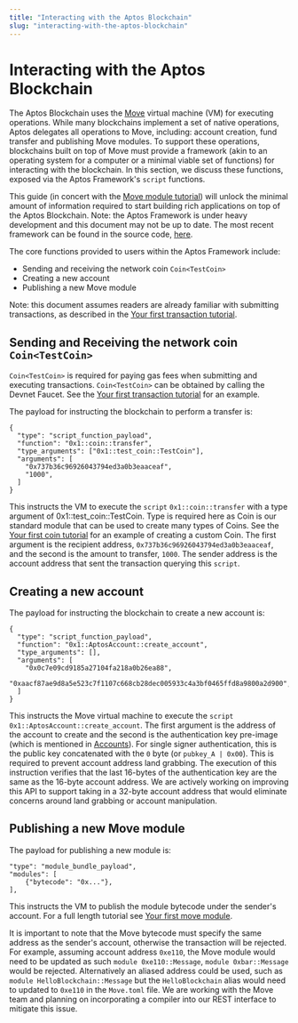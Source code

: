 ```yaml
---
title: "Interacting with the Aptos Blockchain"
slug: "interacting-with-the-aptos-blockchain"
---
```


# Interacting with the Aptos Blockchain

The Aptos Blockchain uses the [Move][move_url] virtual machine (VM) for executing operations. While many blockchains implement a set of native operations, Aptos delegates all operations to Move, including: account creation, fund transfer and publishing Move modules. To support these operations, blockchains built on top of Move must provide a framework (akin to an operating system for a computer or a minimal viable set of functions) for interacting with the blockchain. In this section, we discuss these functions, exposed via the Aptos Framework's `script` functions.

This guide (in concert with the [Move module tutorial][your-first-move-module]) will unlock the minimal amount of information required to start building rich applications on top of the Aptos Blockchain. Note: the Aptos Framework is under heavy development and this document may not be up to date. The most recent framework can be found in the source code, [here][aptos_framework].

The core functions provided to users within the Aptos Framework include:
* Sending and receiving the network coin `Coin<TestCoin>`
* Creating a new account
* Publishing a new Move module

Note: this document assumes readers are already familiar with submitting transactions, as described in the [Your first transaction tutorial][your-first-transaction].

## Sending and Receiving the network coin `Coin<TestCoin>`

`Coin<TestCoin>` is required for paying gas fees when submitting and executing transactions. `Coin<TestCoin>` can be obtained by calling the Devnet Faucet. See the [Your first transaction tutorial][your-first-transaction] for an example.

The payload for instructing the blockchain to perform a transfer is:

```
{
  "type": "script_function_payload",
  "function": "0x1::coin::transfer",
  "type_arguments": ["0x1::test_coin::TestCoin"],
  "arguments": [
    "0x737b36c96926043794ed3a0b3eaaceaf",
    "1000",
  ]
}
```

This instructs the VM to execute the `script` `0x1::coin::transfer` with a type argument of 0x1::test_coin::TestCoin. Type is required here as Coin is our standard module that can be used to create many types of Coins. See the [Your first coin tutorial][your-first-coin] for an example of creating a custom Coin. The first argument is the recipient address, `0x737b36c96926043794ed3a0b3eaaceaf`, and the second is the amount to transfer, `1000`. The sender address is the account address that sent the transaction querying this `script`.

## Creating a new account

The payload for instructing the blockchain to create a new account is:

```
{
  "type": "script_function_payload",
  "function": "0x1::AptosAccount::create_account",
  "type_arguments": [],
  "arguments": [
    "0x0c7e09cd9185a27104fa218a0b26ea88",
    "0xaacf87ae9d8a5e523c7f1107c668cb28dec005933c4a3bf0465ffd8a9800a2d900",
  ]
}
```

This instructs the Move virtual machine to execute the `script` `0x1::AptosAccount::create_account`. The first argument is the address of the account to create and the second is the authentication key pre-image (which is mentioned in [Accounts][accounts]). For single signer authentication, this is the public key concatenated with the `0` byte (or `pubkey_A | 0x00`). This is required to prevent account address land grabbing. The execution of this instruction verifies that the last 16-bytes of the authentication key are the same as the 16-byte account address. We are actively working on improving this API to support taking in a 32-byte account address that would eliminate concerns around land grabbing or account manipulation.

## Publishing a new Move module

The payload for publishing a new module is:

```
"type": "module_bundle_payload",
"modules": [
    {"bytecode": "0x..."},
],
```

This instructs the VM to publish the module bytecode under the sender's account. For a full length tutorial see [Your first move module][your-first-move-module].

It is important to note that the Move bytecode must specify the same address as the sender's account, otherwise the transaction will be rejected. For example, assuming account address `0xe110`, the Move module would need to be updated as such `module 0xe110::Message`, `module 0xbar::Message` would be rejected. Alternatively an aliased address could be used, such as `module HelloBlockchain::Message` but the `HelloBlockchain` alias would need to updated to `0xe110` in the `Move.toml` file. We are working with the Move team and planning on incorporating a compiler into our REST interface to mitigate this issue.

[accounts]: /concepts/basics-accounts
[your-first-coin]: /tutorials/your-first-coin
[your-first-move-module]: /tutorials/your-first-move-module
[your-first-move-module]: /tutorials/your-first-move-module
[your-first-transaction]: /tutorials/your-first-transaction
[move_url]: https://diem.github.io/move/
[aptos_framework]: https://github.com/aptos-labs/aptos-core/tree/main/aptos-move/framework/aptos-framework/sources
